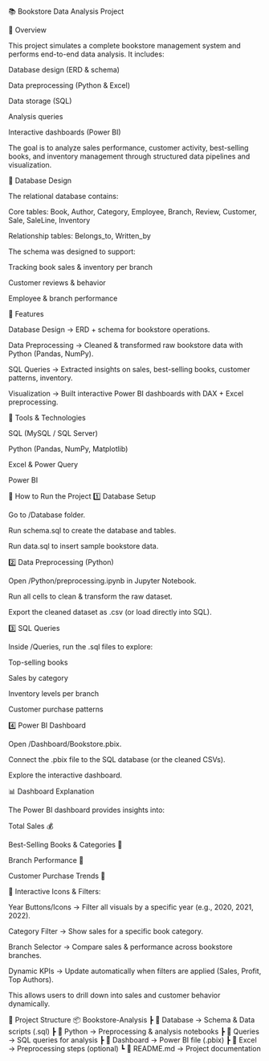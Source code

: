 📚 Bookstore Data Analysis Project

📝 Overview

This project simulates a complete bookstore management system and performs end-to-end data analysis.
It includes:

Database design (ERD & schema)

Data preprocessing (Python & Excel)

Data storage (SQL)

Analysis queries

Interactive dashboards (Power BI)

The goal is to analyze sales performance, customer activity, best-selling books, and inventory management through structured data pipelines and visualization.

📂 Database Design

The relational database contains:

Core tables: Book, Author, Category, Employee, Branch, Review, Customer, Sale, SaleLine, Inventory

Relationship tables: Belongs_to, Written_by

The schema was designed to support:

Tracking book sales & inventory per branch

Customer reviews & behavior

Employee & branch performance

🔑 Features

Database Design → ERD + schema for bookstore operations.

Data Preprocessing → Cleaned & transformed raw bookstore data with Python (Pandas, NumPy).

SQL Queries → Extracted insights on sales, best-selling books, customer patterns, inventory.

Visualization → Built interactive Power BI dashboards with DAX + Excel preprocessing.

🧰 Tools & Technologies

SQL (MySQL / SQL Server)

Python (Pandas, NumPy, Matplotlib)

Excel & Power Query

Power BI

🚀 How to Run the Project
1️⃣ Database Setup

Go to /Database folder.

Run schema.sql to create the database and tables.

Run data.sql to insert sample bookstore data.

2️⃣ Data Preprocessing (Python)

Open /Python/preprocessing.ipynb in Jupyter Notebook.

Run all cells to clean & transform the raw dataset.

Export the cleaned dataset as .csv (or load directly into SQL).

3️⃣ SQL Queries

Inside /Queries, run the .sql files to explore:

Top-selling books

Sales by category

Inventory levels per branch

Customer purchase patterns

4️⃣ Power BI Dashboard

Open /Dashboard/Bookstore.pbix.

Connect the .pbix file to the SQL database (or the cleaned CSVs).

Explore the interactive dashboard.

📊 Dashboard Explanation

The Power BI dashboard provides insights into:

Total Sales 💰

Best-Selling Books & Categories 📖

Branch Performance 🏢

Customer Purchase Trends 👥

🔘 Interactive Icons & Filters:

Year Buttons/Icons → Filter all visuals by a specific year (e.g., 2020, 2021, 2022).

Category Filter → Show sales for a specific book category.

Branch Selector → Compare sales & performance across bookstore branches.

Dynamic KPIs → Update automatically when filters are applied (Sales, Profit, Top Authors).

This allows users to drill down into sales and customer behavior dynamically.

📂 Project Structure
📦 Bookstore-Analysis
 ┣ 📂 Database        → Schema & Data scripts (.sql)
 ┣ 📂 Python          → Preprocessing & analysis notebooks
 ┣ 📂 Queries         → SQL queries for analysis
 ┣ 📂 Dashboard       → Power BI file (.pbix)
 ┣ 📂 Excel           → Preprocessing steps (optional)
 ┗ 📜 README.md       → Project documentation
